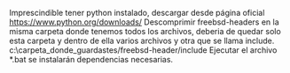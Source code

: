 Imprescindible tener python instalado, descargar desde página oficial
https://www.python.org/downloads/
Descomprimir freebsd-headers en la misma carpeta donde tenemos todos los archivos,
deberia de quedar solo esta carpeta y dentro de ella varios archivos y otra que se 
llama include.    c:\carpeta_donde_guardastes/freebsd-header/include
Ejecutar el archivo *.bat se instalarán dependencias necesarias.
